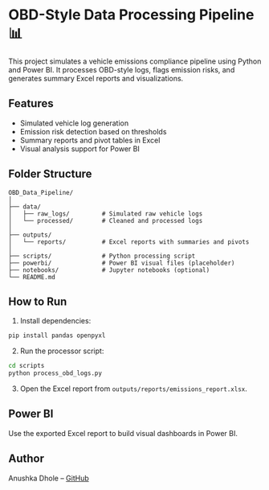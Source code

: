 
# OBD-Style Data Processing Pipeline 📊

This project simulates a vehicle emissions compliance pipeline using Python and Power BI. It processes OBD-style logs, flags emission risks, and generates summary Excel reports and visualizations.

## Features

- Simulated vehicle log generation
- Emission risk detection based on thresholds
- Summary reports and pivot tables in Excel
- Visual analysis support for Power BI

## Folder Structure

```
OBD_Data_Pipeline/
│
├── data/
│   ├── raw_logs/         # Simulated raw vehicle logs
│   └── processed/        # Cleaned and processed logs
│
├── outputs/
│   └── reports/          # Excel reports with summaries and pivots
│
├── scripts/              # Python processing script
├── powerbi/              # Power BI visual files (placeholder)
├── notebooks/            # Jupyter notebooks (optional)
└── README.md
```

## How to Run

1. Install dependencies:
```bash
pip install pandas openpyxl
```

2. Run the processor script:
```bash
cd scripts
python process_obd_logs.py
```

3. Open the Excel report from `outputs/reports/emissions_report.xlsx`.

## Power BI

Use the exported Excel report to build visual dashboards in Power BI.

## Author

Anushka Dhole – [GitHub](https://github.com/anushkadhole)
